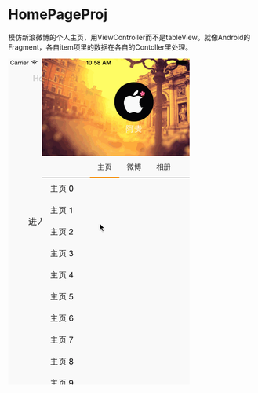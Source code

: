 # HomePageProj
模仿新浪微博的个人主页，用ViewController而不是tableView。就像Android的Fragment，各自item项里的数据在各自的Contoller里处理。


![图片](https://github.com/AndyFightting/HomePageProj/blob/master/simple.gif)
